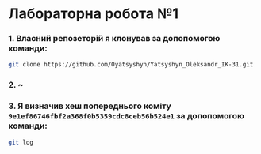 # **Лабораторна робота №1**

### 1. Власний репозеторій я клонував за допопомогою команди:
```sh
git clone https://github.com/Oyatsyshyn/Yatsyshyn_Oleksandr_IK-31.git
``` 

### 2. ~

### 3. Я визначив хеш попереднього коміту `9e1ef86746fbf2a368f0b5359cdc8ceb56b524e1` за допопомогою команди:
```sh
git log
``` 